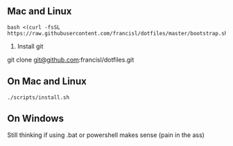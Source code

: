 
## Mac and Linux

    bash <(curl -fsSL https://raw.githubusercontent.com/francisl/dotfiles/master/bootstrap.sh)

1. Install git


git clone git@github.com:francisl/dotfiles.git



## On Mac and Linux

    ./scripts/install.sh



## On Windows

Still thinking if using .bat or powershell makes sense (pain in the ass)

